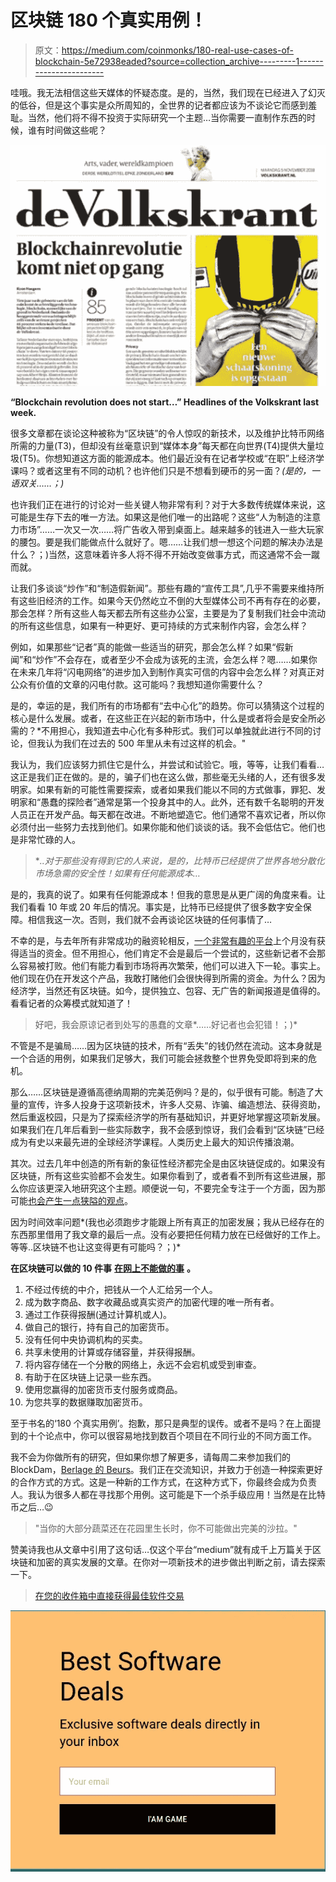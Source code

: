 # 区块链 180 个真实用例！

> 原文：<https://medium.com/coinmonks/180-real-use-cases-of-blockchain-5e72938eaded?source=collection_archive---------1----------------------->

哇哦。我无法相信这些天媒体的怀疑态度。是的，当然，我们现在已经进入了幻灭的低谷，但是这个事实是众所周知的，全世界的记者都应该为不谈论它而感到羞耻。当然，他们将不得不投资于实际研究一个主题…当你需要一直制作东西的时候，谁有时间做这些呢？

![](img/49fbe00be5ff7a2582ed50e869325a30.png)

**“Blockchain revolution does not start…” Headlines of the Volkskrant last week.**

很多文章都在谈论这种被称为“区块链”的令人惊叹的新技术，以及维护比特币网络所需的力量(T3)，但却没有丝毫意识到“媒体本身”每天都在向世界(T4)提供大量垃圾(T5)。你想知道这方面的能源成本。他们最近没有在记者学校或“在职”上经济学课吗？或者这里有不同的动机？也许他们只是不想看到硬币的另一面？*(是的，一语双关……；)*

也许我们正在进行的讨论对一些关键人物非常有利？对于大多数传统媒体来说，这可能是生存下去的唯一方法。如果这是他们唯一的出路呢？这些“人为制造的注意力市场”……一次又一次……将广告收入带到桌面上。越来越多的钱进入一些大玩家的腰包。要是我们能做点什么就好了。嗯……让我们想一想这个问题的解决办法是什么？；)当然，这意味着许多人将不得不开始改变做事方式，而这通常不会一蹴而就。

让我们多谈谈“炒作”和“制造假新闻”。那些有趣的“宣传工具”,几乎不需要来维持所有这些旧经济的工作。如果今天仍然屹立不倒的大型媒体公司不再有存在的必要，那会怎样？所有这些人每天都去所有这些办公室，主要是为了复制我们社会中流动的所有这些信息，如果有一种更好、更可持续的方式来制作内容，会怎么样？

例如，如果那些“记者”真的能做一些适当的研究，那会怎么样？如果“假新闻”和“炒作”不会存在，或者至少不会成为该死的主流，会怎么样？嗯……如果你在未来几年将“闪电网络”的进步加入到制作真实可信的内容中会怎么样？对真正对公众有价值的文章的闪电付款。这可能吗？我想知道你需要什么？

是的，幸运的是，我们所有的市场都有“去中心化”的趋势。你可以猜猜这个过程的核心是什么发展。或者，在这些正在兴起的新市场中，什么是或者将会是安全所必需的？*不用担心，我知道去中心化有多种形式。我们可以单独就此进行不同的讨论，但我认为我们在过去的 500 年里从未有过这样的机会。"

我认为，我们应该努力抓住它是什么，并尝试和试验它。哦，等等，让我们看看…这正是我们正在做的。是的，骗子们也在这么做，那些毫无头绪的人，还有很多发明家。如果有新的可能性需要探索，或者如果我们能以不同的方式做事，罪犯、发明家和“愚蠢的探险者”通常是第一个投身其中的人。此外，还有数千名聪明的开发人员正在开发产品。每天都在改进。不断地塑造它。他们通常不喜欢记者，所以你必须付出一些努力去找到他们。如果你能和他们谈谈的话。我不会低估它。他们也是非常忙碌的人。

> **..对于那些没有得到它的人来说，是的，比特币已经提供了世界各地分散化市场急需的安全性！如果有任何能源成本…*

是的，我真的说了。如果有任何能源成本！但我的意思是从更广阔的角度来看。让我们看看 10 年或 20 年后的情况。事实是，比特币已经提供了很多数字安全保障。相信我这一次。否则，我们就不会再谈论区块链的任何事情了…

不幸的是，与去年所有非常成功的融资轮相反，[一个非常有趣的平台](https://civil.co)上个月没有获得适当的资金。但不用担心，他们肯定不会是最后一个尝试的，这些新记者不会那么容易被打败。他们有能力看到市场将再次繁荣，他们可以进入下一轮。事实上。他们现在仍在开发这个产品，我敢打赌他们会很快得到所需的资金。为什么？因为经济学，当然还有区块链。如今，提供独立、包容、无广告的新闻报道是值得的。看看记者的众筹模式就知道了！

> 好吧，我会原谅记者到处写的愚蠢的文章*……好记者也会犯错！；)*

不管是不是骗局……因为区块链的技术，所有“丢失”的钱仍然在流动。这本身就是一个合适的用例，如果我们足够大，我们可能会拯救整个世界免受即将到来的危机。

那么……区块链是遵循高德纳周期的完美范例吗？是的，似乎很有可能。制造了大量的宣传，许多人投身于这项新技术，许多人交易、诈骗、编造想法、获得资助，然后重返校园，只是为了探索经济学的所有基础知识，并更好地掌握这项新发展。如果我们在几年后看到一些实际数字，我不会感到惊讶，我们会看到“区块链”已经成为有史以来最先进的全球经济学课程。人类历史上最大的知识传播浪潮。

其次。过去几年中创造的所有新的象征性经济都完全是由区块链促成的。如果没有区块链，所有这些实验都不会发生。如果你看到了，或者看不到所有这些进展，那么你应该更深入地研究这个主题。顺便说一句，不要完全专注于一个方面，因为那可能[也会产生一点狭隘的观点](/@ferdousbhai/post-bitcoin-maximalism-19f392610d67)。

因为时间效率问题*(我也必须跑步才能跟上所有真正的加密发展；我从已经存在的东西那里借用了我文章的最后一点。没有必要把任何精力放在已经做好的工作上。等等..区块链不也让这变得更有可能吗？；)*

**在区块链可以做的 10 件事** [**在网上不能做的事**](/@wmougayar/10-things-you-can-do-on-the-blockchain-that-you-cant-on-the-web-523f3ecd03d8) **。**

1.  不经过传统的中介，把钱从一个人汇给另一个人。
2.  成为数字商品、数字收藏品或真实资产的加密代理的唯一所有者。
3.  通过工作获得报酬(通过计算机或人)。
4.  做自己的银行，持有自己的加密货币。
5.  没有任何中央协调机构的买卖。
6.  共享未使用的计算或存储容量，并获得报酬。
7.  将内容存储在一个分散的网络上，永远不会宕机或受到审查。
8.  有助于在区块链上记录一些东西。
9.  使用您赢得的加密货币支付服务或商品。
10.  为您共享的数据赚取加密货币。

至于书名的‘180 个真实用例’。抱歉，那只是典型的误传。或者不是吗？在上面提到的十个论点中，你可以很容易地找到数百个项目在不同行业的不同方面工作。

我不会为你做所有的研究，但如果你想了解更多，请每周二来参加我们的 BlockDam，[Berlage 的 Beurs](http://www.meetup.com/nl-NL/Permissionless-Society/events/bwbnlqyxpbrb/)。我们正在交流知识，并致力于创造一种探索更好的合作方式的方式。这是一种新的工作方式，在这种方式下，你最终会成为负责人。我认为很多人都在寻找那个用例。这可能是下一个杀手级应用！当然是在比特币之后…😉

> "当你的大部分蔬菜还在花园里生长时，你不可能做出完美的沙拉。"

赞美诗我也从文章中引用了这句话…仅这个平台“medium”就有成千上万篇关于区块链和加密的真实发展的文章。在你对一项新技术的进步做出判断之前，请去探索一下。

> [在您的收件箱中直接获得最佳软件交易](https://coincodecap.com/?utm_source=coinmonks)

[![](img/7c0b3dfdcbfea594cc0ae7d4f9bf6fcb.png)](https://coincodecap.com/?utm_source=coinmonks)